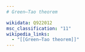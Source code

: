 ```yaml
---
# Green–Tao theorem

wikidata: Q922012
msc_classification: "11"
wikipedia_links:
  - "[[Green–Tao theorem]]"
---
```

